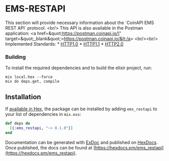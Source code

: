 # EMS-RESTAPI

This section will provide necessary information about the &#x60;CoinAPI EMS REST API&#x60; protocol. &lt;br/&gt; This API is also available in the Postman application: &lt;a href&#x3D;\&quot;https://postman.coinapi.io/\&quot; target&#x3D;\&quot;_blank\&quot;&gt;https://postman.coinapi.io/&lt;/a&gt;       &lt;br/&gt;&lt;br/&gt; Implemented Standards:   * [HTTP1.0](https://datatracker.ietf.org/doc/html/rfc1945)  * [HTTP1.1](https://datatracker.ietf.org/doc/html/rfc2616)  * [HTTP2.0](https://datatracker.ietf.org/doc/html/rfc7540) 

### Building

To install the required dependencies and to build the elixir project, run:
```
mix local.hex --force
mix do deps.get, compile
```

## Installation

If [available in Hex](https://hex.pm/docs/publish), the package can be installed
by adding `ems_restapi` to your list of dependencies in `mix.exs`:

```elixir
def deps do
  [{:ems_restapi, "~> 0.1.0"}]
end
```

Documentation can be generated with [ExDoc](https://github.com/elixir-lang/ex_doc)
and published on [HexDocs](https://hexdocs.pm). Once published, the docs can
be found at [https://hexdocs.pm/ems_restapi](https://hexdocs.pm/ems_restapi).
